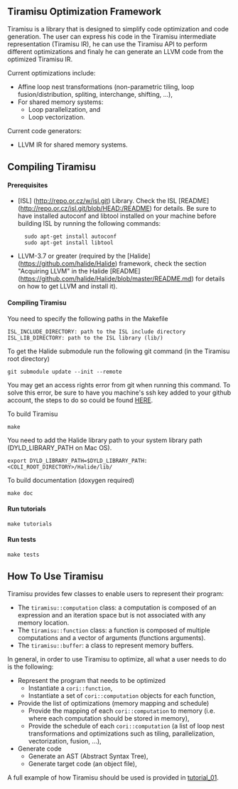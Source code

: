 Tiramisu Optimization Framework
----------------------------------
Tiramisu is a library that is designed to simplify code optimization and code generation.  The user can express his code in the Tiramisu intermediate representation (Tiramisu IR), he can use the Tiramisu API to perform different optimizations and finaly he can generate an LLVM code from the optimized Tiramisu IR.

Current optimizations include:
- Affine loop nest transformations (non-parametric tiling, loop fusion/distribution, spliting, interchange, shifting, ...),
- For shared memory systems:
  - Loop parallelization, and
  - Loop vectorization.

Current code generators:
- LLVM IR for shared memory systems.


Compiling Tiramisu
----------------------
#### Prerequisites

- [ISL] (http://repo.or.cz/w/isl.git) Library.
  Check the ISL [README] (http://repo.or.cz/isl.git/blob/HEAD:/README) for details.
  Be sure to have installed autoconf and libtool installed on your machine before building ISL by running the following commands:

        sudo apt-get install autoconf
        sudo apt-get install libtool

- LLVM-3.7 or greater (required by the [Halide] (https://github.com/halide/Halide) framework,
  check the section "Acquiring LLVM" in the Halide [README] (https://github.com/halide/Halide/blob/master/README.md) for details on how to get LLVM and install it).

#### Compiling Tiramisu
You need to specify the following paths in the Makefile

    ISL_INCLUDE_DIRECTORY: path to the ISL include directory
    ISL_LIB_DIRECTORY: path to the ISL library (lib/)

To get the Halide submodule run the following git command (in the Tiramisu root directory)

    git submodule update --init --remote

You may get an access rights error from git when running this command. To solve this error, be sure to have you machine's ssh key added to your github account, the steps to do so could be found [HERE](https://help.github.com/articles/generating-a-new-ssh-key-and-adding-it-to-the-ssh-agent/).

To build Tiramisu

    make

You need to add the Halide library path to your system library path (DYLD_LIBRARY_PATH on Mac OS).

    export DYLD_LIBRARY_PATH=$DYLD_LIBRARY_PATH:<COLI_ROOT_DIRECTORY>/Halide/lib/

To build documentation (doxygen required)

    make doc

#### Run tutorials

    make tutorials

#### Run tests

    make tests


How To Use Tiramisu
----------------------
Tiramisu provides few classes to enable users to represent their program:
- The `tiramisu::computation` class: a computation is composed of an expression and an iteration space but is not associated with any memory location.
- The `tiramisu::function` class: a function is composed of multiple computations and a vector of arguments (functions arguments).
- The `tiramisu::buffer`: a class to represent memory buffers.

In general, in order to use Tiramisu to optimize, all what a user needs to do is the following:
- Represent the program that needs to be optimized
    - Instantiate a `cori::function`,
    - Instantiate a set of `cori::computation` objects for each function,
- Provide the list of optimizations (memory mapping and schedule)
    - Provide the mapping of each `cori::computation` to memory (i.e. where each computation should be stored in memory),
    - Provide the schedule of each `cori::computation` (a list of loop nest transformations and optimizations such as tiling, parallelization, vectorization, fusion, ...),
- Generate code
    - Generate an AST (Abstract Syntax Tree),
    - Generate target code (an object file),

A full example of how Tiramisu should be used is provided in [tutorial_01](tutorials/tutorial_01.cpp).
